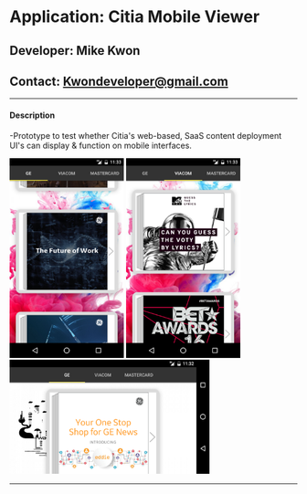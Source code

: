 # **Application: Citia Mobile Viewer**
## **Developer: Mike Kwon**
## **Contact: Kwondeveloper@gmail.com**

---

#### Description

-Prototype to test whether Citia's web-based, SaaS content deployment UI's can display & function on mobile interfaces.

<img src="screenshots/Screenshot_20160827-193131.png" width="200" height="350">
<img src="screenshots/Screenshot_20160827-193153.png" width="200" height="350">
<img src="screenshots/Screenshot_20160828-113222.png" width="350" height="200">

---
